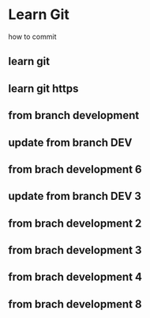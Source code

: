 # Learn Git
how to commit

## learn git

## learn git https

## from branch development
## update from branch DEV
## from brach development 6
## update from branch DEV 3

## from brach development 2
## from brach development 3
## from brach development 4
## from brach development 8